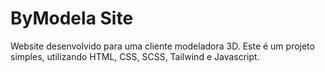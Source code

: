 # ByModela Site
 Website desenvolvido para uma cliente modeladora 3D. Este é um projeto simples, utilizando HTML, CSS, SCSS, Tailwind e Javascript.

